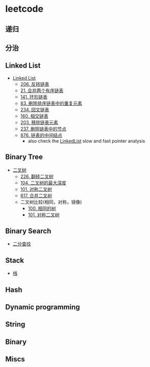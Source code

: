 # leetcode

## 递归

## 分治

## Linked List
* [Linked List](./LinkedList.md)
    * [206. 反转链表](./206-reverse-linked-list/)
    * [21. 合并两个有序链表](./21.merge-two-sorted-lists)
    * [141. 环形链表](./141.linked-list-cycle/)
    * [83. 删除排序链表中的重复元素](./83.remove-duplicates-from-sorted-list)
    * [234. 回文链表](./234-palindrome-linked-list/234.md)
    * [160. 相交链表](./160.intersection-of-two-linked-lists/)
    * [203. 移除链表元素](./203.remove-linked-list-elements)
    * [237. 删除链表中的节点](./237.delete-node-in-a-linked-list)
    * [876. 链表的中间结点](./876.middle-of-the-linked-list)
        * also check the [LinkedList](./LinkedList.md) slow and fast pointer analysis
## Binary Tree
* [二叉树](./binaryTree.md)
    * [226. 翻转二叉树](https://leetcode-cn.com/problems/invert-binary-tree/)
    * [104. 二叉树的最大深度](./104.maximum-depth-of-binary-tree/104.md/)
    * [101. 对称二叉树](./110.balanced-binary-tree/)
    * [617. 合并二叉树](./617.merge-two-binary-trees/)
    * 二叉树比较(相同，对称，镜像)
        * [100. 相同的树](./100.same-tree)
        * [101. 对称二叉树](./101.symmetric-tree)
## Binary Search 
* [二分查找](./binarySearch.md)

## Stack
* [栈](./stack.md)

## Hash

## Dynamic programming

## String

## Binary


## Miscs
